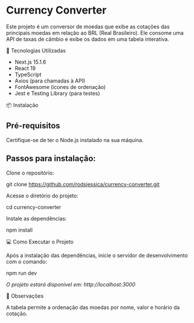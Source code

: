 # Currency Converter

Este projeto é um conversor de moedas que exibe as cotações das principais moedas em relação ao BRL (Real Brasileiro). Ele consome uma API de taxas de câmbio e exibe os dados em uma tabela interativa.

🚀 Tecnologias Utilizadas

- Next.js 15.1.6
- React 19
- TypeScript
- Axios (para chamadas à API)
- FontAwesome (ícones de ordenação)
- Jest e Testing Library (para testes)


📦 Instalação

## Pré-requisitos

Certifique-se de ter o Node.js instalado na sua máquina.

## Passos para instalação:

Clone o repositório:

git clone https://github.com/rodsjessica/currency-converter.git

Acesse o diretório do projeto:

cd currency-converter

Instale as dependências:

npm install


💻 Como Executar o Projeto

Após a instalação das dependências, inicie o servidor de desenvolvimento com o comando:

npm run dev

*O projeto estará disponível em: http://localhost:3000*


📝 Observações

A tabela permite a ordenação das moedas por nome, valor e horário da cotação.
